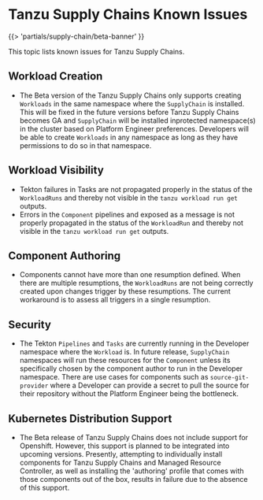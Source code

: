 # Tanzu Supply Chains Known Issues

{{> 'partials/supply-chain/beta-banner' }}

This topic lists known issues for Tanzu Supply Chains.

## Workload Creation

* The Beta version of the Tanzu Supply Chains only supports creating `Workloads` in the same namespace where the `SupplyChain` is installed. This will be fixed in the future versions before Tanzu Supply Chains becomes GA and `SupplyChain` will be installed inprotected namespace(s) in the cluster based on Platform Engineer preferences. Developers will be able to create `Workloads` in any namespace as long as they have permissions to do so in that namespace.

## Workload Visibility

* Tekton failures in Tasks are not propagated properly in the status of the `WorkloadRuns` and thereby not visible in the `tanzu workload run get` outputs.
* Errors in the `Component` pipelines and exposed as a message is not properly propagated in the status of the `WorkloadRun` and thereby not visible in the `tanzu workload run get` outputs.

## Component Authoring

* Components cannot have more than one resumption defined. When there are multiple resumptions, the `WorkloadRuns` are not being correctly created upon changes trigger by these resumptions. The current workaround is to assess all triggers in a single resumption.

## Security

* The Tekton `Pipelines` and `Tasks` are currently running in the Developer namespace where the `Workload` is. In future release, `SupplyChain` namespaces will run these resources for the `Component` unless its specifically chosen by the component author to run in the Developer namespace. There are use cases for components such as `source-git-provider` where a Developer can provide a secret to pull the source for their repository without the Platform Engineer being the bottleneck.

## Kubernetes Distribution Support

* The Beta release of Tanzu Supply Chains does not include support for Openshift. However, this support is planned to be integrated into upcoming versions. Presently, attempting to individually install components for Tanzu Supply Chains and Managed Resource Controller, as well as installing the 'authoring' profile that comes with those components out of the box, results in failure due to the absence of this support.
